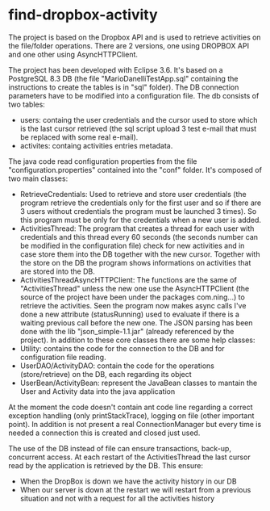 find-dropbox-activity
=====================

The project is based on the Dropbox API and is used to retrieve activities on the file/folder operations. There are 2 versions, one using DROPBOX API and one other using AsyncHTTPClient.

The project has been developed with Eclipse 3.6. It's based on a PostgreSQL 8.3 DB (the file "MarioDanelliTestApp.sql" containing the instructions to create the tables is in "sql" folder). The DB connection parameters have to be modified into a configuration file.
The db consists of two tables:
- users: containg the user credentials and the cursor used to store which is the last cursor retrieved (the sql script upload 3 test 
            e-mail that must be replaced with some real e-mail).
- activites: containg activities entries metadata.

The java code read configuration properties from the file "configuration.properties" contained into the "conf" folder.
It's composed of two main classes:
- RetrieveCredentials: Used to retrieve and store user credentials (the program retrieve the credentials only for the first user and so if 
                                there are 3 users without credentials the program must be launched 3 times). So this program must be only 
                                for the credentials when a new user is added.
- ActivitiesThread: The program that creates a thread for each user with credentials and this thread every 60 seconds (the seconds 
                           number can be modified in the configuration file) check for new activities and in case store them into the DB 
                           together with the new cursor. Together with the store on the DB the program shows informations on activities that 
                           are stored into the DB.
- ActivitiesThreadAsyncHTTPClient: The functions are the same of "ActivitiesThread" unless the new one use the AsyncHTTPClient 
                                    (the source of the project have been under the packages com.ning...) to retrieve the activities. 
                                    Seen the program now makes async calls I've done a new attribute (statusRunning) used to evaluate if 
                                    there is a waiting previous call before the new one.
                                    The JSON parsing has been done with the lib "json_simple-1.1.jar" (already referenced by the project).
In addition to these core classes there are some help classes:
- Utility: contains the code for the connection to the DB and for configuration file reading.
- UserDAO/ActivityDAO: contain the code for the operations (store/retrieve) on the DB, each regarding its object
- UserBean/ActivityBean: represent the JavaBean classes to mantain the User and Activity data into the java application

At the moment the code doesn't contain ant code line regarding a correct exception handling (only printStackTrace), logging on file (other important point). In addition is not present a real ConnectionManager but every time is needed a connection this is created and closed just used.

The use of the DB instead of file can ensure transactions, back-up, concurrent access. At each restart of the ActivitiesThread the last cursor read by the application is retrieved by the DB. This ensure:
- When the DropBox is down we have the activity history in our DB
- When our server is down at the restart we will restart from a previous situation and not with a request for all the activities history
